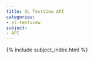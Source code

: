```yaml
---
title: XL TestView API
categories:
- xl-testview
subject:
- API
---
```


{% include subject_index.html %}
